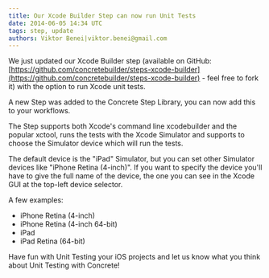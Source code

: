 ```yaml
---
title: Our Xcode Builder Step can now run Unit Tests
date: 2014-06-05 14:34 UTC
tags: step, update
authors: Viktor Benei|viktor.benei@gmail.com
---
```


We just updated our Xcode Builder step (available on GitHub: [https://github.com/concretebuilder/steps-xcode-builder](https://github.com/concretebuilder/steps-xcode-builder) - feel free to fork it) with the option to run Xcode unit tests.

A new Step was added to the Concrete Step Library, you can now add this to your workflows.

The Step supports both Xcode's command line xcodebuilder and the popular xctool, runs the tests with the Xcode Simulator and supports to choose the Simulator device which will run the tests. 

The default device is the "iPad" Simulator, but you can set other Simulator devices like "iPhone Retina (4-inch)". If you want to specify the device you'll have to give the full name of the device, the one you can see in the Xcode GUI at the top-left device selector.

A few examples:

- iPhone Retina (4-inch)
- iPhone Retina (4-inch 64-bit)
- iPad
- iPad Retina (64-bit)

Have fun with Unit Testing your iOS projects and let us know what you think about Unit Testing with Concrete!
 